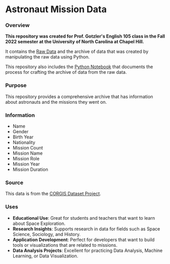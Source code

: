# Astronaut Mission Data

### **Overview**

**This repository was created for Prof. Gotzler's English 105 class in the Fall 2022 semester at the University of North Carolina at Chapel Hill.**

It contains the [Raw Data](https://github.com/AneeshSudigala1234/Astronaut-Mission-Data/blob/main/Data/raw_data.csv) and the archive of data that was created by manipulating the raw data using Python. 

This repository also includes the [Python Notebook](https://github.com/AneeshSudigala1234/Astronaut-Mission-Data/blob/main/processdocumentation.ipynb) that documents the process for crafting the archive of data from the raw data.

### **Purpose**

This repository provides a comprehensive archive that has information about astronauts and the missions they went on.

### **Information**

- Name
- Gender
- Birth Year
- Nationality
- Mission Count
- Mission Name
- Mission Role
- Mission Year
- Mission Duration

### **Source**

This data is from the [CORGIS Dataset Project](https://corgis-edu.github.io/corgis/csv/astronauts/).

### **Uses**

- **Educational Use**: Great for students and teachers that want to learn about Space Exploration.  
- **Research Insights**: Supports research in data for fields such as Space Science, Sociology, and History.  
- **Application Development**: Perfect for developers that want to build tools or visualizations that are related to missions.  
- **Data Analysis Projects**: Excellent for practicing Data Analysis, Machine Learning, or Data Visualization.



